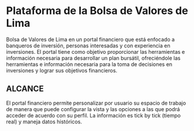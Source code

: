 # Plataforma de la Bolsa de Valores de Lima
Bolsa de Valores de Lima en un portal financiero que está enfocado a banqueros de inversión, personas interesadas y con experiencia en inversiones. 
El portal tiene como objetivo proporcionar las herramientas e información necesaria para desarrollar un plan bursátil, ofreciéndole las herramientas e información necesaria para la toma de decisiones en inversiones y lograr sus objetivos financieros.

## ALCANCE
El portal financiero permite personalizar por usuario su espacio de trabajo de manera que puede configurar la vista y las opciones a las que podrá acceder de acuerdo con su perfil. La información es tick by tick (tiempo real) y maneja datos históricos.
